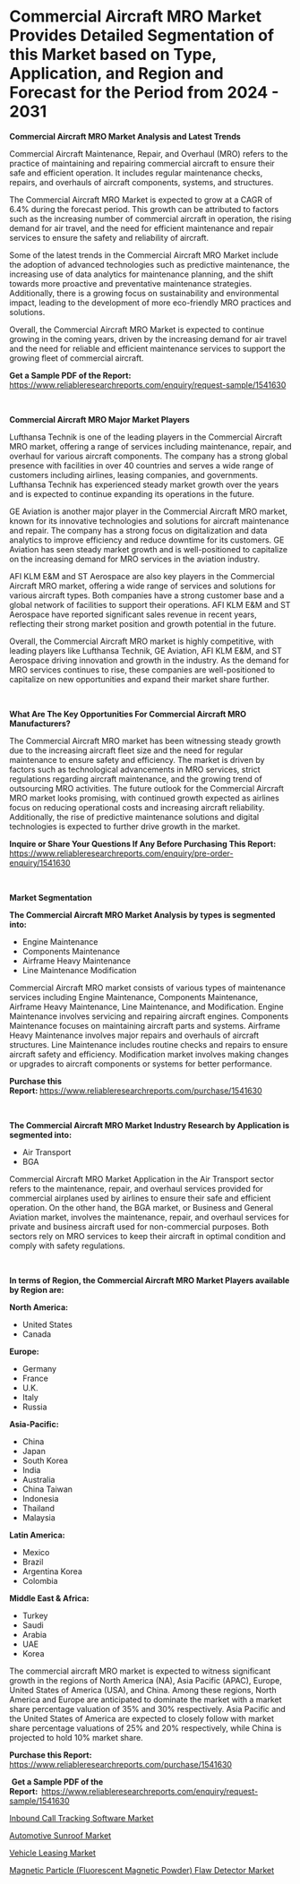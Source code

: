 <p><h1>Commercial Aircraft MRO Market Provides Detailed Segmentation of this Market based on Type, Application, and Region and Forecast for the Period from 2024 - 2031</h1></p><p><strong>Commercial Aircraft MRO Market Analysis and Latest Trends</strong></p>
<p><p>Commercial Aircraft Maintenance, Repair, and Overhaul (MRO) refers to the practice of maintaining and repairing commercial aircraft to ensure their safe and efficient operation. It includes regular maintenance checks, repairs, and overhauls of aircraft components, systems, and structures.</p><p>The Commercial Aircraft MRO Market is expected to grow at a CAGR of 6.4% during the forecast period. This growth can be attributed to factors such as the increasing number of commercial aircraft in operation, the rising demand for air travel, and the need for efficient maintenance and repair services to ensure the safety and reliability of aircraft.</p><p>Some of the latest trends in the Commercial Aircraft MRO Market include the adoption of advanced technologies such as predictive maintenance, the increasing use of data analytics for maintenance planning, and the shift towards more proactive and preventative maintenance strategies. Additionally, there is a growing focus on sustainability and environmental impact, leading to the development of more eco-friendly MRO practices and solutions.</p><p>Overall, the Commercial Aircraft MRO Market is expected to continue growing in the coming years, driven by the increasing demand for air travel and the need for reliable and efficient maintenance services to support the growing fleet of commercial aircraft.</p></p>
<p><strong>Get a Sample PDF of the Report:&nbsp;</strong> <a href="https://www.reliableresearchreports.com/enquiry/request-sample/1541630">https://www.reliableresearchreports.com/enquiry/request-sample/1541630</a></p>
<p>&nbsp;</p>
<p><strong>Commercial Aircraft MRO Major Market Players</strong></p>
<p><p>Lufthansa Technik is one of the leading players in the Commercial Aircraft MRO market, offering a range of services including maintenance, repair, and overhaul for various aircraft components. The company has a strong global presence with facilities in over 40 countries and serves a wide range of customers including airlines, leasing companies, and governments. Lufthansa Technik has experienced steady market growth over the years and is expected to continue expanding its operations in the future.</p><p>GE Aviation is another major player in the Commercial Aircraft MRO market, known for its innovative technologies and solutions for aircraft maintenance and repair. The company has a strong focus on digitalization and data analytics to improve efficiency and reduce downtime for its customers. GE Aviation has seen steady market growth and is well-positioned to capitalize on the increasing demand for MRO services in the aviation industry.</p><p>AFI KLM E&M and ST Aerospace are also key players in the Commercial Aircraft MRO market, offering a wide range of services and solutions for various aircraft types. Both companies have a strong customer base and a global network of facilities to support their operations. AFI KLM E&M and ST Aerospace have reported significant sales revenue in recent years, reflecting their strong market position and growth potential in the future.</p><p>Overall, the Commercial Aircraft MRO market is highly competitive, with leading players like Lufthansa Technik, GE Aviation, AFI KLM E&M, and ST Aerospace driving innovation and growth in the industry. As the demand for MRO services continues to rise, these companies are well-positioned to capitalize on new opportunities and expand their market share further.</p></p>
<p>&nbsp;</p>
<p><strong>What Are The Key Opportunities For Commercial Aircraft MRO Manufacturers?</strong></p>
<p><p>The Commercial Aircraft MRO market has been witnessing steady growth due to the increasing aircraft fleet size and the need for regular maintenance to ensure safety and efficiency. The market is driven by factors such as technological advancements in MRO services, strict regulations regarding aircraft maintenance, and the growing trend of outsourcing MRO activities. The future outlook for the Commercial Aircraft MRO market looks promising, with continued growth expected as airlines focus on reducing operational costs and increasing aircraft reliability. Additionally, the rise of predictive maintenance solutions and digital technologies is expected to further drive growth in the market.</p></p>
<p><strong>Inquire or Share Your Questions If Any Before Purchasing This Report:</strong> <a href="https://www.reliableresearchreports.com/enquiry/pre-order-enquiry/1541630">https://www.reliableresearchreports.com/enquiry/pre-order-enquiry/1541630</a></p>
<p>&nbsp;</p>
<p><strong>Market Segmentation</strong></p>
<p><strong>The Commercial Aircraft MRO Market Analysis by types is segmented into:</strong></p>
<p><ul><li>Engine Maintenance</li><li>Components Maintenance</li><li>Airframe Heavy Maintenance</li><li>Line Maintenance Modification</li></ul></p>
<p><p>Commercial Aircraft MRO market consists of various types of maintenance services including Engine Maintenance, Components Maintenance, Airframe Heavy Maintenance, Line Maintenance, and Modification. Engine Maintenance involves servicing and repairing aircraft engines. Components Maintenance focuses on maintaining aircraft parts and systems. Airframe Heavy Maintenance involves major repairs and overhauls of aircraft structures. Line Maintenance includes routine checks and repairs to ensure aircraft safety and efficiency. Modification market involves making changes or upgrades to aircraft components or systems for better performance.</p></p>
<p><strong>Purchase this Report:&nbsp;</strong><a href="https://www.reliableresearchreports.com/purchase/1541630">https://www.reliableresearchreports.com/purchase/1541630</a></p>
<p>&nbsp;</p>
<p><strong>The Commercial Aircraft MRO Market Industry Research by Application is segmented into:</strong></p>
<p><ul><li>Air Transport</li><li>BGA</li></ul></p>
<p><p>Commercial Aircraft MRO Market Application in the Air Transport sector refers to the maintenance, repair, and overhaul services provided for commercial airplanes used by airlines to ensure their safe and efficient operation. On the other hand, the BGA market, or Business and General Aviation market, involves the maintenance, repair, and overhaul services for private and business aircraft used for non-commercial purposes. Both sectors rely on MRO services to keep their aircraft in optimal condition and comply with safety regulations.</p></p>
<p>&nbsp;</p>
<p><strong>In terms of Region, the Commercial Aircraft MRO Market Players available by Region are:</strong></p>
<p>
    <p> <strong> North America: </strong>
        <ul>
            <li>United States</li>
            <li>Canada</li>
        </ul>
        </p> 
    <p> <strong> Europe: </strong>
        <ul>
            <li>Germany</li>
            <li>France</li>
            <li>U.K.</li>
            <li>Italy</li>
            <li>Russia</li>
        </ul>
        </p> 
    <p> <strong> Asia-Pacific: </strong>
        <ul>
            <li>China</li>
            <li>Japan</li>
            <li>South Korea</li>
            <li>India</li>
            <li>Australia</li>
            <li>China Taiwan</li>
            <li>Indonesia</li>
            <li>Thailand</li>
            <li>Malaysia</li>
        </ul>
        </p> 
    <p> <strong> Latin America: </strong>
        <ul>
            <li>Mexico</li>
            <li>Brazil</li>
            <li>Argentina Korea</li>
            <li>Colombia</li>
        </ul>
        </p> 
    <p> <strong> Middle East & Africa: </strong>
        <ul>
            <li>Turkey</li>
            <li>Saudi</li>
            <li>Arabia</li>
            <li>UAE</li>
            <li>Korea</li>
        </ul>
    </p>
    </p>
<p><p>The commercial aircraft MRO market is expected to witness significant growth in the regions of North America (NA), Asia Pacific (APAC), Europe, United States of America (USA), and China. Among these regions, North America and Europe are anticipated to dominate the market with a market share percentage valuation of 35% and 30% respectively. Asia Pacific and the United States of America are expected to closely follow with market share percentage valuations of 25% and 20% respectively, while China is projected to hold 10% market share.</p></p>
<p><strong>Purchase this Report: </strong><a href="https://www.reliableresearchreports.com/purchase/1541630">https://www.reliableresearchreports.com/purchase/1541630</a></p>
<p>&nbsp;<strong>Get a Sample PDF of the Report:&nbsp;&nbsp;</strong><a href="https://www.reliableresearchreports.com/enquiry/request-sample/1541630">https://www.reliableresearchreports.com/enquiry/request-sample/1541630</a></p>
<p><strong></strong></p>
<p><p><a href="https://issuu.com/reportprime-2/docs/inbound-call-tracking-software-market-size-2030.pp">Inbound Call Tracking Software Market</a></p><p><a href="https://github.com/guneycigdem35/Market-Research-Report-List-2/blob/main/automotive-sunroof-market.md">Automotive Sunroof Market</a></p><p><a href="https://github.com/biheemgalvinlouises6hokrh3h/Market-Research-Report-List-1/blob/main/vehicle-leasing-market.md">Vehicle Leasing Market</a></p><p><a href="https://issuu.com/reportprime-2/docs/magnetic-particle-fluorescent-magnetic-powder-flaw">Magnetic Particle (Fluorescent Magnetic Powder) Flaw Detector Market</a></p></p>